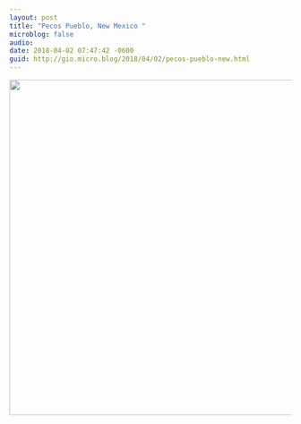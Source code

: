 ```yaml
---
layout: post
title: "Pecos Pueblo, New Mexico "
microblog: false
audio: 
date: 2018-04-02 07:47:42 -0600
guid: http://gio.micro.blog/2018/04/02/pecos-pueblo-new.html
---
```


<a href="http://microblog.stevegio.net/uploads/2018/fcdeb2fbb5.jpg"><img src="http://microblog.stevegio.net/uploads/2018/fcdeb2fbb5.jpg" width="600" height="450" style="height: auto;" class="sunlit_image" /></a>


